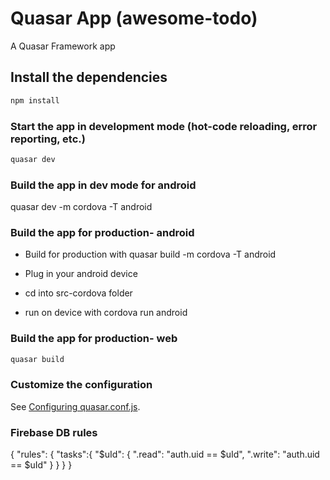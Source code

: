 # Quasar App (awesome-todo)

A Quasar Framework app

## Install the dependencies
```bash
npm install
```

### Start the app in development mode (hot-code reloading, error reporting, etc.)
```bash
quasar dev
```

### Build the app in dev mode for android
quasar dev -m cordova -T android


### Build the app for production- android
- Build for production with quasar build -m cordova -T android

- Plug in your android device

- cd into src-cordova folder

- run on device with cordova run android

### Build the app for production- web
```bash
quasar build
```

### Customize the configuration
See [Configuring quasar.conf.js](https://quasar.dev/quasar-cli/quasar-conf-js).


### Firebase DB rules
{
  "rules": {
    "tasks":{
      "$uId": {
        ".read": "auth.uid == $uId",
        ".write": "auth.uid == $uId"
      }
    }
  }
}